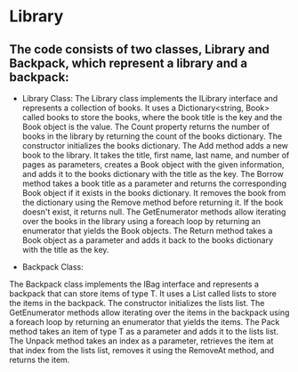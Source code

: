 # Library

## The code consists of two classes, Library and Backpack<T>, which represent a library and a backpack:
- Library Class:
The Library class implements the ILibrary interface and represents a collection of books.
It uses a Dictionary<string, Book> called books to store the books, where the book title is the key and the Book object is the value.
The Count property returns the number of books in the library by returning the count of the books dictionary.
The constructor initializes the books dictionary.
The Add method adds a new book to the library. It takes the title, first name, last name, and number of pages as parameters, creates a Book object with the given information, and adds it to the books dictionary with the title as the key.
The Borrow method takes a book title as a parameter and returns the corresponding Book object if it exists in the books dictionary. It removes the book from the dictionary using the Remove method before returning it. If the book doesn't exist, it returns null.
The GetEnumerator methods allow iterating over the books in the library using a foreach loop by returning an enumerator that yields the Book objects.
The Return method takes a Book object as a parameter and adds it back to the books dictionary with the title as the key.

- Backpack<T> Class:

The Backpack<T> class implements the IBag<T> interface and represents a backpack that can store items of type T.
It uses a List<T> called lists to store the items in the backpack.
The constructor initializes the lists list.
The GetEnumerator methods allow iterating over the items in the backpack using a foreach loop by returning an enumerator that yields the items.
The Pack method takes an item of type T as a parameter and adds it to the lists list.
The Unpack method takes an index as a parameter, retrieves the item at that index from the lists list, removes it using the RemoveAt method, and returns the item.

![]()
